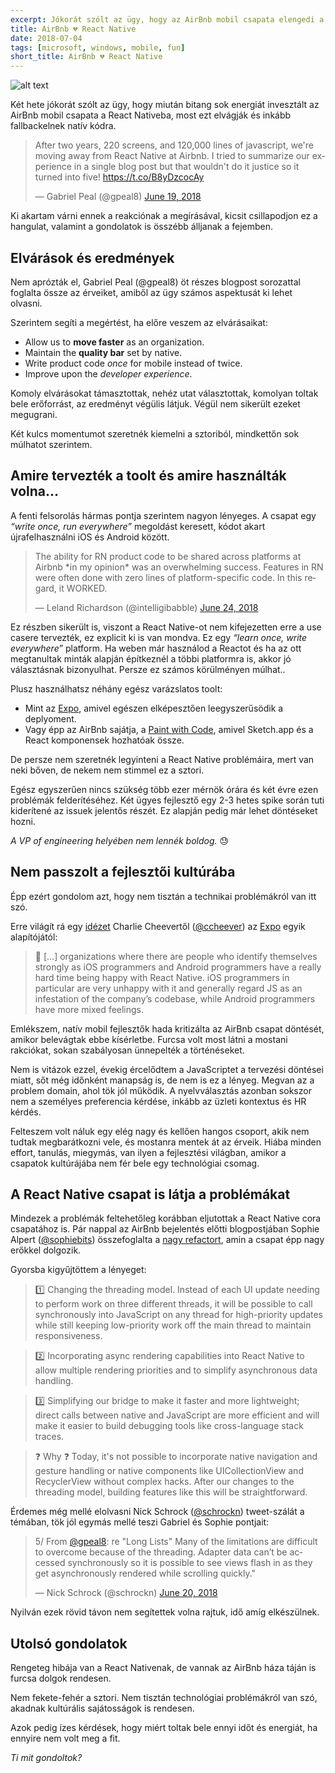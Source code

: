 ```yaml
---
excerpt: Jókorát szólt az ügy, hogy az AirBnb mobil csapata elengedi a React Nativeot és visszaáll natívra.
title: AirBnb 💔 React Native
date: 2018-07-04
tags: [microsoft, windows, mobile, fun]
short_title: AirBnb 💔 React Native
---
```


![alt text](https://appcraft.hu/assets/img/airbnb-react.png)

Két hete jókorát szólt az ügy, hogy miután bitang sok energiát invesztált az AirBnb mobil csapata a React Nativeba, most ezt elvágják és inkább fallbackelnek natív kódra.

<blockquote class="twitter-tweet" data-lang="en"><p lang="en" dir="ltr">After two years, 220 screens, and 120,000 lines of javascript, we&#39;re moving away from React Native at Airbnb. I tried to summarize our experience in a single blog post but that wouldn&#39;t do it justice so it turned into five! <a href="https://t.co/B8yDzcocAy">https://t.co/B8yDzcocAy</a></p>&mdash; Gabriel Peal (@gpeal8) <a href="https://twitter.com/gpeal8/status/1009113030339129345?ref_src=twsrc%5Etfw">June 19, 2018</a></blockquote> <script async src="https://platform.twitter.com/widgets.js" charset="utf-8"></script>

Ki akartam várni ennek a reakciónak a megírásával, kicsit csillapodjon ez a hangulat, valamint a gondolatok is összébb álljanak a fejemben.

## Elvárások és eredmények

Nem aprózták el, Gabriel Peal (@gpeal8) öt részes blogpost sorozattal foglalta össze az érveiket, amiből az ügy számos aspektusát ki lehet olvasni.

Szerintem segíti a megértést, ha előre veszem az elvárásaikat:
* Allow us to **move faster** as an organization.
* Maintain the **quality bar** set by native.
* Write product code *once* for mobile instead of twice.
* Improve upon the *developer experience*.

Komoly elvárásokat támasztottak, nehéz utat választottak, komolyan toltak bele erőforrást, az eredményt végülis látjuk. Végül nem sikerült ezeket megugrani.

Két kulcs momentumot szeretnék kiemelni a sztoriból, mindkettőn sok múlhatot szerintem.

## Amire tervezték a toolt és amire használták volna...

A fenti felsorolás hármas pontja szerintem nagyon lényeges. A csapat egy *“write once, run everywhere”* megoldást keresett, kódot akart újrafelhasználni iOS és Android között.

<blockquote class="twitter-tweet" data-lang="en"><p lang="en" dir="ltr">The ability for RN product code to be shared across platforms at Airbnb *in my opinion* was an overwhelming success. Features in RN were often done with zero lines of platform-specific code. In this regard, it WORKED.</p>&mdash; Leland Richardson (@intelligibabble) <a href="https://twitter.com/intelligibabble/status/1010948686501691393?ref_src=twsrc%5Etfw">June 24, 2018</a></blockquote> <script async src="https://platform.twitter.com/widgets.js" charset="utf-8"></script>

Ez részben sikerült is, viszont a React Native-ot nem kifejezetten erre a use casere tervezték, ez explicit ki is van mondva. Ez egy *“learn once, write everywhere”* platform. Ha weben már használod a Reactot és ha az ott megtanultak minták alapján építkeznél a többi platformra is, akkor jó választásnak bizonyulhat. Persze ez számos körülményen múlhat..

Plusz használhatsz néhány egész varázslatos toolt:
- Mint az [Expo](http://bit.ly/expo-rn), amivel egészen elképesztően leegyszerűsödik a deplyoment.
- Vagy épp az AirBnb sajátja, a [Paint with Code](http://bit.ly/airbnb-paint-with-code), amivel Sketch.app és a React komponensek hozhatóak össze.

De persze nem szeretnék legyinteni a React Native problémáira, mert van neki bőven, de nekem nem stimmel ez a sztori.

Egész egyszerűen nincs szükség több ezer mérnök órára és két évre ezen problémák felderítéséhez. Két ügyes fejlesztő egy 2-3 hetes spike során tuti kiderítené az issuek jelentős részét. Ez alapján pedig már lehet döntéseket hozni.

*A VP of engineering helyében nem lennék boldog.* 😓

## Nem passzolt a fejlesztői kultúrába

Épp ezért gondolom azt, hogy nem tisztán a technikai problémákról van itt szó.

Erre világít rá egy [idézet](http://bit.ly/expo-airbnb-rn) Charlie Cheevertől ([@ccheever](https://twitter.com/ccheever)) az [Expo](http://bit.ly/expo-rn) egyik alapítójától:

> 💭 [...] organizations where there are people who identify themselves strongly as iOS programmers and Android programmers have a really hard time being happy with React Native. iOS programmers in particular are very unhappy with it and generally regard JS as an infestation of the company’s codebase, while Android programmers have more mixed feelings.

Emlékszem, natív mobil fejlesztők hada kritizálta az AirBnb csapat döntését, amikor belevágtak ebbe kísérletbe. Furcsa volt most látni a mostani rakciókat, sokan szabályosan ünnepelték a történéseket.

Nem is vitázok ezzel, évekig ércelődtem a JavaScriptet a tervezési döntései miatt, sőt még időnként manapság is, de nem is ez a lényeg. Megvan az a problem domain, ahol tök jól működik. A nyelvválasztás azonban sokszor nem a személyes preferencia kérdése, inkább az üzleti kontextus és HR kérdés.

Felteszem volt náluk egy elég nagy és kellően hangos csoport, akik nem tudtak megbarátkozni vele, és mostanra mentek át az érveik. Hiába minden effort, tanulás, miegymás, van ilyen a fejlesztési világban, amikor a csapatok kultúrájába nem fér bele egy technológiai csomag.

## A React Native csapat is látja a problémákat

Mindezek a problémák feltehetőleg korábban eljutottak a React Native cora csapatához is. Pár nappal az AirBnb bejelentés előtti blogpostjában Sophie Alpert ([@sophiebits](https://twitter.com/sophiebits))  összefoglalta a [nagy refactort](http://bit.ly/alpert-state-of-rn), amin a csapat épp nagy erőkkel dolgozik.

Gyorsba kigyűjtöttem a lényeget:

>1️⃣ Changing the threading model. Instead of each UI update needing to perform work on three different threads, it will be possible to call synchronously into JavaScript on any thread for high-priority updates while still keeping low-priority work off the main thread to maintain responsiveness.

>️2️⃣ Incorporating async rendering capabilities into React Native to allow multiple rendering priorities and to simplify asynchronous data handling.

>3️⃣ Simplifying our bridge to make it faster and more lightweight; direct calls between native and JavaScript are more efficient and will make it easier to build debugging tools like cross-language stack traces.

>❓ Why ❓ Today, it's not possible to incorporate native navigation and gesture handling or native components like UICollectionView and RecyclerView without complex hacks. After our changes to the threading model, building features like this will be straightforward.

Érdemes még mellé elolvasni Nick Schrock ([@schrockn](http://bit.ly/schrock-airbnb-rn)) tweet-szálát a témában, tök jól egymás mellé teszi‏ Gabriel és Sophie pontjait:
<blockquote class="twitter-tweet" data-lang="en"><p lang="en" dir="ltr">5/ From <a href="https://twitter.com/gpeal8?ref_src=twsrc%5Etfw">@gpeal8</a>: re &quot;Long Lists&quot; Many of the limitations are difficult to overcome because of the threading. Adapter data can’t be accessed synchronously so it is possible to see views flash in as they get asynchronously rendered while scrolling quickly.&quot;</p>&mdash; Nick Schrock (@schrockn) <a href="https://twitter.com/schrockn/status/1009460618259296256?ref_src=twsrc%5Etfw">June 20, 2018</a></blockquote> <script async src="https://platform.twitter.com/widgets.js" charset="utf-8"></script>

Nyilván ezek rövid távon nem segítettek volna rajtuk, idő amíg elkészülnek.

## Utolsó gondolatok

Rengeteg hibája van a React Nativenak, de vannak az AirBnb háza táján is furcsa dolgok rendesen.

Nem fekete-fehér a sztori. Nem tisztán technológiai problémákról van szó, akadnak kultúrális sajátosságok is rendesen.

Azok pedig ízes kérdések, hogy miért toltak bele ennyi időt és energiát, ha ennyire nem volt meg a fit.

*Ti mit gondoltok?*